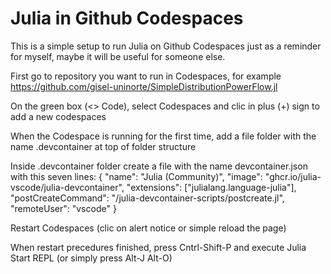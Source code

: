 # Julia in Github Codespaces

This is a simple setup to run Julia on Github Codespaces just as a reminder for myself, maybe it will be useful for someone else.

First go to repository you want to run in Codespaces, for example https://github.com/gisel-uninorte/SimpleDistributionPowerFlow.jl

On the green box (<> Code), select Codespaces and clic in plus (+) sign to add a new codespaces

When the Codespace is running for the first time, add a file folder with the name .devcontainer at top of folder structure

Inside .devcontainer folder create a file with the name devcontainer.json with this seven lines:
      {
      	"name": "Julia (Community)",
      	"image": "ghcr.io/julia-vscode/julia-devcontainer",
      	"extensions": ["julialang.language-julia"],
      	"postCreateCommand": "/julia-devcontainer-scripts/postcreate.jl",
      	"remoteUser": "vscode"
      }

Restart Codespaces (clic on alert notice or simple reload the page)

When restart precedures finished, press Cntrl-Shift-P and execute Julia Start REPL (or simply press Alt-J Alt-O)
